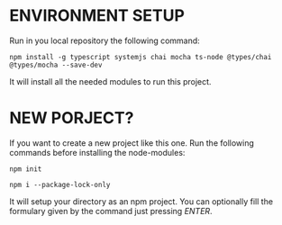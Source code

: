 ENVIRONMENT SETUP
=================
Run in you local repository the following command:

`npm install -g typescript systemjs chai mocha ts-node @types/chai @types/mocha --save-dev`

It will install all the needed modules to run this project.

NEW PORJECT?
============
If you want to create a new project like this one. Run the following commands before installing the node-modules:

`npm init`

`npm i --package-lock-only`

It will setup your directory as an npm project. You can optionally fill the formulary given by the command just pressing _ENTER_.